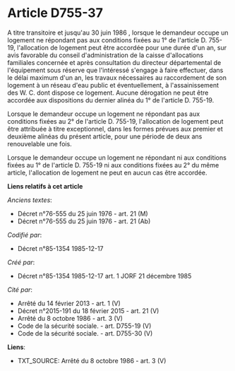 # Article D755-37

A titre transitoire et jusqu'au 30 juin 1986    , lorsque le demandeur occupe un logement ne répondant pas aux conditions
fixées au 1° de l'article D. 755-19, l'allocation de logement peut être accordée pour une durée d'un an, sur avis favorable
du conseil d'administration de la caisse d'allocations familiales concernée et après consultation du directeur départemental
de l'équipement sous réserve que l'intéressé s'engage à faire effectuer, dans le délai maximum d'un an, les travaux
nécessaires au raccordement de son logement à un réseau d'eau public et éventuellement, à l'assainissement des W. C. dont
dispose ce logement. Aucune dérogation ne peut être accordée aux dispositions du dernier alinéa du 1° de l'article D.
755-19. 

Lorsque le demandeur occupe un logement ne répondant pas aux conditions fixées au 2° de l'article D. 755-19, l'allocation de
logement peut être attribuée à titre exceptionnel, dans les formes prévues aux premier et deuxième alinéas du présent
article, pour une période de deux ans renouvelable une fois. 

Lorsque le demandeur occupe un logement ne répondant ni aux conditions fixées au 1° de l'article D. 755-19 ni aux conditions
fixées au 2° du même article, l'allocation de logement ne peut en aucun cas être accordée.

**Liens relatifs à cet article**

_Anciens textes_:

  - Décret n°76-555 du 25 juin 1976 - art. 21 (M)
  - Décret n°76-555 du 25 juin 1976 - art. 21 (Ab)

_Codifié par_:

  - Décret n°85-1354 1985-12-17

_Créé par_:

  - Décret n°85-1354 1985-12-17 art. 1 JORF 21 décembre 1985

_Cité par_:

  - Arrêté du 14 février 2013 - art. 1 (V)
  - Décret n°2015-191 du 18 février 2015 - art. 21 (V)
  - Arrêté du 8 octobre 1986 - art. 3 (V)
  - Code de la sécurité sociale. - art. D755-19 (V)
  - Code de la sécurité sociale. - art. D755-30 (V)

**Liens**:

  - TXT_SOURCE: Arrêté du 8 octobre 1986 - art. 3 (V)
